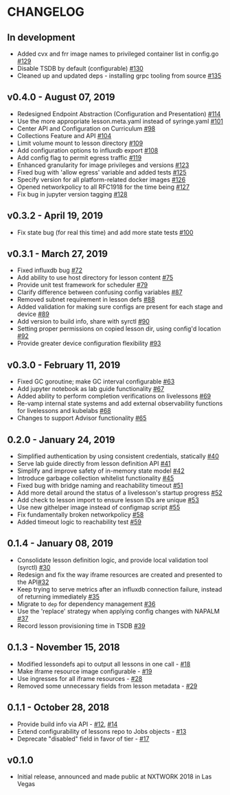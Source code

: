 # CHANGELOG

## In development

- Added cvx and frr image names to privileged container list in config.go [#129](https://github.com/nre-learning/syringe/pull/129)
- Disable TSDB by default (configurable) [#130](https://github.com/nre-learning/syringe/pull/130)
- Cleaned up and updated deps - installing grpc tooling from source [#135](https://github.com/nre-learning/syringe/pull/135)

## v0.4.0 - August 07, 2019

- Redesigned Endpoint Abstraction (Configuration and Presentation) [#114](https://github.com/nre-learning/syringe/pull/114)
- Use the more appropriate lesson.meta.yaml instead of syringe.yaml [#101](https://github.com/nre-learning/syringe/pull/101)
- Center API and Configuration on Curriculum [#98](https://github.com/nre-learning/syringe/pull/98)
- Collections Feature and API [#104](https://github.com/nre-learning/syringe/pull/104)
- Limit volume mount to lesson directory [#109](https://github.com/nre-learning/syringe/pull/109)
- Add configuration options to influxdb export [#108](https://github.com/nre-learning/syringe/pull/108)
- Add config flag to permit egress traffic [#119](https://github.com/nre-learning/syringe/pull/119)
- Enhanced granularity for image privileges and versions [#123](https://github.com/nre-learning/syringe/pull/123)
- Fixed bug with 'allow egress' variable and added tests [#125](https://github.com/nre-learning/syringe/pull/125)
- Specify version for all platform-related docker images [#126](https://github.com/nre-learning/syringe/pull/126)
- Opened networkpolicy to all RFC1918 for the time being [#127](https://github.com/nre-learning/syringe/pull/127)
- Fix bug in jupyter version tagging [#128](https://github.com/nre-learning/syringe/pull/128)

## v0.3.2 - April 19, 2019

- Fix state bug (for real this time) and add more state tests [#100](https://github.com/nre-learning/syringe/pull/100)

## v0.3.1 - March 27, 2019

- Fixed influxdb bug [#72](https://github.com/nre-learning/syringe/pull/72)
- Add ability to use host directory for lesson content [#75](https://github.com/nre-learning/syringe/pull/75)
- Provide unit test framework for scheduler [#79](https://github.com/nre-learning/syringe/pull/79)
- Clarify difference between confusing config variables [#87](https://github.com/nre-learning/syringe/pull/87)
- Removed subnet requirement in lesson defs [#88](https://github.com/nre-learning/syringe/pull/88)
- Added validation for making sure configs are present for each stage and device [#89](https://github.com/nre-learning/syringe/pull/89)
- Add version to build info, share with syrctl [#90](https://github.com/nre-learning/syringe/pull/90)
- Setting proper permissions on copied lesson dir, using config'd location [#92](https://github.com/nre-learning/syringe/pull/92)
- Provide greater device configuration flexibility [#93](https://github.com/nre-learning/syringe/pull/93)

## v0.3.0 - February 11, 2019

- Fixed GC goroutine; make GC interval configurable [#63](https://github.com/nre-learning/syringe/pull/63)
- Add jupyter notebook as lab guide functionality [#67](https://github.com/nre-learning/syringe/pull/67)
- Added ability to perform completion verifications on livelessons [#69](https://github.com/nre-learning/syringe/pull/69)
- Re-vamp internal state systems and add external observability functions for livelessons and kubelabs [#68](https://github.com/nre-learning/syringe/pull/68)
- Changes to support Advisor functionality [#65](https://github.com/nre-learning/syringe/pull/65)

## 0.2.0 - January 24, 2019

- Simplified authentication by using consistent credentials, statically [#40](https://github.com/nre-learning/syringe/pull/40)
- Serve lab guide directly from lesson definition API [#41](https://github.com/nre-learning/syringe/pull/41)
- Simplify and improve safety of in-memory state model [#42](https://github.com/nre-learning/syringe/pull/42)
- Introduce garbage collection whitelist functionality [#45](https://github.com/nre-learning/syringe/pull/45)
- Fixed bug with bridge naming and reachability timeout [#51](https://github.com/nre-learning/syringe/pull/51)
- Add more detail around the status of a livelesson's startup progress [#52](https://github.com/nre-learning/syringe/pull/52)
- Add check to lesson import to ensure lesson IDs are unique [#53](https://github.com/nre-learning/syringe/pull/53)
- Use new githelper image instead of configmap script [#55](https://github.com/nre-learning/syringe/pull/55)
- Fix fundamentally broken networkpolicy [#58](https://github.com/nre-learning/syringe/pull/58)
- Added timeout logic to reachability test [#59](https://github.com/nre-learning/syringe/pull/59)

## 0.1.4 - January 08, 2019

- Consolidate lesson definition logic, and provide local validation tool (syrctl) [#30](https://github.com/nre-learning/syringe/pull/30)
- Redesign and fix the way iframe resources are created and presented to the API[#32](https://github.com/nre-learning/syringe/pull/32)
- Keep trying to serve metrics after an influxdb connection failure, instead of returning immediately [#35](https://github.com/nre-learning/syringe/pull/35)
- Migrate to `dep` for dependency management [#36](https://github.com/nre-learning/syringe/pull/36)
- Use the 'replace' strategy when applying config changes with NAPALM [#37](https://github.com/nre-learning/syringe/pull/37)
- Record lesson provisioning time in TSDB [#39](https://github.com/nre-learning/syringe/pull/39)

## 0.1.3 - November 15, 2018

- Modified lessondefs api to output all lessons in one call - [#18](https://github.com/nre-learning/syringe/pull/18)
- Make iframe resource image configurable - [#19](https://github.com/nre-learning/syringe/pull/19)
- Use ingresses for all iframe resources - [#28](https://github.com/nre-learning/syringe/pull/28)
- Removed some unnecessary fields from lesson metadata - [#29](https://github.com/nre-learning/syringe/pull/29)

## 0.1.1 - October 28, 2018

- Provide build info via API - [#12](https://github.com/nre-learning/syringe/pull/12), [#14](https://github.com/nre-learning/syringe/pull/14)
- Extend configurability of lessons repo to Jobs objects - [#13](https://github.com/nre-learning/syringe/pull/13)
- Deprecate "disabled" field in favor of tier - [#17](https://github.com/nre-learning/syringe/issues/17)

## v0.1.0

- Initial release, announced and made public at NXTWORK 2018 in Las Vegas
